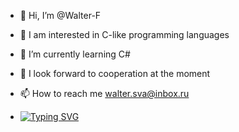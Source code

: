- 👋 Hi, I’m @Walter-F
- 👀 I am interested in C-like programming languages
- 🌱 I’m currently learning С#
- 💞️ I look forward to cooperation at the moment
- 📫 How to reach me walter.sva@inbox.ru

- [![Typing SVG](https://readme-typing-svg.herokuapp.com?color=%2336BCF7&lines=Software+Engineer)](https://git.io/typing-svg)
